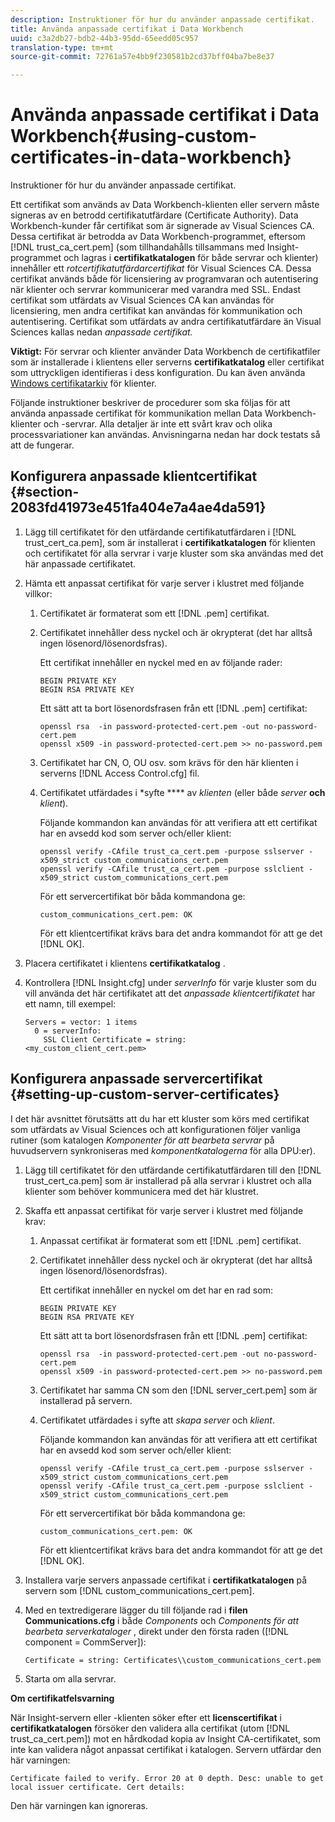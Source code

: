 ```yaml
---
description: Instruktioner för hur du använder anpassade certifikat.
title: Använda anpassade certifikat i Data Workbench
uuid: c3a2db27-bdb2-44b3-95dd-65eedd05c957
translation-type: tm+mt
source-git-commit: 72761a57e4bb9f230581b2cd37bff04ba7be8e37

---
```



# Använda anpassade certifikat i Data Workbench{#using-custom-certificates-in-data-workbench}

Instruktioner för hur du använder anpassade certifikat.

Ett certifikat som används av Data Workbench-klienten eller servern måste signeras av en betrodd certifikatutfärdare (Certificate Authority). Data Workbench-kunder får certifikat som är signerade av Visual Sciences CA. Dessa certifikat är betrodda av Data Workbench-programmet, eftersom [!DNL trust_ca_cert.pem] (som tillhandahålls tillsammans med Insight-programmet och lagras i **certifikatkatalogen** för både servrar och klienter) innehåller ett *rotcertifikatutfärdarcertifikat* för Visual Sciences CA. Dessa certifikat används både för licensiering av programvaran och autentisering när klienter och servrar kommunicerar med varandra med SSL. Endast certifikat som utfärdats av Visual Sciences CA kan användas för licensiering, men andra certifikat kan användas för kommunikation och autentisering. Certifikat som utfärdats av andra certifikatutfärdare än Visual Sciences kallas nedan *anpassade certifikat.*

**Viktigt:** För servrar och klienter använder Data Workbench de certifikatfiler som är installerade i klientens eller serverns **certifikatkatalog** eller certifikat som uttryckligen identifieras i dess konfiguration. Du kan även använda [Windows certifikatarkiv](../../../../../home/c-inst-svr/c-install-ins-svr/t-install-proc-inst-svr-dpu/c-dnld-dgtl-cert/crypto-api.md#concept-4acb13b7de9340ea8cde8ad84b93358d) för klienter.

Följande instruktioner beskriver de procedurer som ska följas för att använda anpassade certifikat för kommunikation mellan Data Workbench-klienter och -servrar. Alla detaljer är inte ett svårt krav och olika processvariationer kan användas. Anvisningarna nedan har dock testats så att de fungerar.

## Konfigurera anpassade klientcertifikat {#section-2083fd41973e451fa404e7a4ae4da591}

1. Lägg till certifikatet för den utfärdande certifikatutfärdaren i [!DNL trust_cert_ca.pem], som är installerat i **certifikatkatalogen** för klienten och certifikatet för alla servrar i varje kluster som ska användas med det här anpassade certifikatet.

1. Hämta ett anpassat certifikat för varje server i klustret med följande villkor:

   1. Certifikatet är formaterat som ett [!DNL .pem] certifikat.
   1. Certifikatet innehåller dess nyckel och är okrypterat (det har alltså ingen lösenord/lösenordsfras).

      Ett certifikat innehåller en nyckel med en av följande rader:

      ```
      BEGIN PRIVATE KEY 
      BEGIN RSA PRIVATE KEY
      ```

      Ett sätt att ta bort lösenordsfrasen från ett [!DNL .pem] certifikat:

      ```
      openssl rsa  -in password-protected-cert.pem -out no-password-cert.pem 
      openssl x509 -in password-protected-cert.pem >> no-password.pem
      ```

   1. Certifikatet har CN, O, OU osv. som krävs för den här klienten i serverns [!DNL Access Control.cfg] fil.
   1. Certifikatet utfärdades i *syfte **** av *klienten* (eller både *server* **och** *klient*).

      Följande kommandon kan användas för att verifiera att ett certifikat har en avsedd kod som server och/eller klient:

      ```
      openssl verify -CAfile trust_ca_cert.pem -purpose sslserver -x509_strict custom_communications_cert.pem 
      openssl verify -CAfile trust_ca_cert.pem -purpose sslclient -x509_strict custom_communications_cert.pem
      ```

      För ett servercertifikat bör båda kommandona ge:

      ```
      custom_communications_cert.pem: OK
      ```

      För ett klientcertifikat krävs bara det andra kommandot för att ge det [!DNL OK].

1. Placera certifikatet i klientens **certifikatkatalog** .
1. Kontrollera [!DNL Insight.cfg] under *serverInfo* för varje kluster som du vill använda det här certifikatet att det *anpassade klientcertifikatet* har ett namn, till exempel:

   ```
   Servers = vector: 1 items 
     0 = serverInfo: 
       SSL Client Certificate = string:
   <my_custom_client_cert.pem>
   ```

## Konfigurera anpassade servercertifikat {#setting-up-custom-server-certificates}

I det här avsnittet förutsätts att du har ett kluster som körs med certifikat som utfärdats av Visual Sciences och att konfigurationen följer vanliga rutiner (som katalogen *Komponenter för att bearbeta servrar* på huvudservern synkroniseras med *komponentkatalogerna* för alla DPU:er).

1. Lägg till certifikatet för den utfärdande certifikatutfärdaren till den [!DNL trust_cert_ca.pem] som är installerad på alla servrar i klustret och alla klienter som behöver kommunicera med det här klustret.
1. Skaffa ett anpassat certifikat för varje server i klustret med följande krav:

   1. Anpassat certifikat är formaterat som ett [!DNL .pem] certifikat.
   1. Certifikatet innehåller dess nyckel och är okrypterat (det har alltså ingen lösenord/lösenordsfras).

      Ett certifikat innehåller en nyckel om det har en rad som:

      ```
      BEGIN PRIVATE KEY 
      BEGIN RSA PRIVATE KEY
      ```

      Ett sätt att ta bort lösenordsfrasen från ett [!DNL .pem] certifikat:

      ```
      openssl rsa  -in password-protected-cert.pem -out no-password-cert.pem 
      openssl x509 -in password-protected-cert.pem >> no-password.pem
      ```

   1. Certifikatet har samma CN som den [!DNL server_cert.pem] som är installerad på servern.
   1. Certifikatet utfärdades i syfte att *skapa server* och *klient*.

      Följande kommandon kan användas för att verifiera att ett certifikat har en avsedd kod som server och/eller klient:

      ```
      openssl verify -CAfile trust_ca_cert.pem -purpose sslserver -x509_strict custom_communications_cert.pem 
      openssl verify -CAfile trust_ca_cert.pem -purpose sslclient -x509_strict custom_communications_cert.pem
      ```

      För ett servercertifikat bör båda kommandona ge:

      ```
      custom_communications_cert.pem: OK
      ```

      För ett klientcertifikat krävs bara det andra kommandot för att ge det [!DNL OK].

1. Installera varje servers anpassade certifikat i **certifikatkatalogen** på servern som [!DNL custom_communications_cert.pem].

1. Med en textredigerare lägger du till följande rad i **filen Communications.cfg** i både *Components* och *Components för att bearbeta serverkataloger* , direkt under den första raden ([!DNL component = CommServer]):

   ```
   Certificate = string: Certificates\\custom_communications_cert.pem
   ```

1. Starta om alla servrar.

**Om certifikatfelsvarning**

När Insight-servern eller -klienten söker efter ett **licenscertifikat** i **certifikatkatalogen** försöker den validera alla certifikat (utom [!DNL trust_ca_cert.pem]) mot en hårdkodad kopia av Insight CA-certifikatet, som inte kan validera något anpassat certifikat i katalogen. Servern utfärdar den här varningen:

```
Certificate failed to verify. Error 20 at 0 depth. Desc: unable to get local issuer certificate. Cert details:
```

Den här varningen kan ignoreras.
